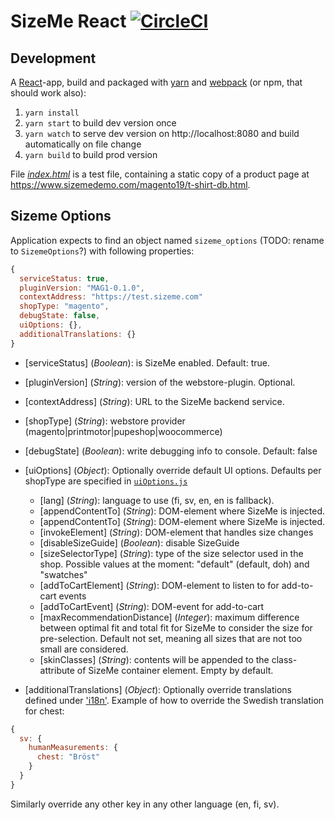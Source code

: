 # SizeMe React [![CircleCI](https://circleci.com/gh/SizeMeCom/sizeme-react.svg?style=svg)](https://circleci.com/gh/SizeMeCom/sizeme-react)

## Development

A [React](https://facebook.github.io/react/)-app, build and packaged with [yarn](https://yarnpkg.com) and [webpack](https://webpack.js.org/) (or npm, that should work also):

1. `yarn install`
2. `yarn start` to build dev version once
3. `yarn watch` to serve dev version on http://localhost:8080 and build automatically on file change
3. `yarn build` to build prod version

File [_index.html_](http://localhost:8080) is a test file, containing a static copy of a product page at 
https://www.sizemedemo.com/magento19/t-shirt-db.html.  

## Sizeme Options

Application expects to find an object named `sizeme_options` (TODO: rename to `SizemeOptions`?) with following properties:

```javascript
{
  serviceStatus: true,
  pluginVersion: "MAG1-0.1.0",
  contextAddress: "https://test.sizeme.com"
  shopType: "magento",
  debugState: false,
  uiOptions: {},
  additionalTranslations: {}
}
```
* [serviceStatus] (_Boolean_): is SizeMe enabled. Default: true.

* [pluginVersion] (_String_): version of the webstore-plugin. Optional.

* [contextAddress] (_String_): URL to the SizeMe backend service.

* [shopType] (_String_): webstore provider (magento|printmotor|pupeshop|woocommerce)

* [debugState] (_Boolean_): write debugging info to console. Default: false

* [uiOptions] (_Object_): Optionally override default UI options. Defaults per shopType are specified in [`uiOptions.js`](src/api/uiOptions.js)
  - [lang] (_String_): language to use (fi, sv, en, en is fallback).
  - [appendContentTo] (_String_):  DOM-element where SizeMe is injected.
  - [appendContentTo] (_String_):  DOM-element where SizeMe is injected.
  - [invokeElement] (_String_): DOM-element that handles size changes
  - [disableSizeGuide] (_Boolean_): disable SizeGuide
  - [sizeSelectorType] (_String_): type of the size selector used in the shop. Possible values at the moment: "default" (default, doh) and "swatches"
  - [addToCartElement] (_String_): DOM-element to listen to for add-to-cart events
  - [addToCartEvent] (_String_): DOM-event for add-to-cart
  - [maxRecommendationDistance] (_Integer_): maximum difference between optimal fit and total fit for SizeMe to consider the size for pre-selection. Default not set, meaning all sizes that are not too small are considered.
  - [skinClasses] (_String_): contents will be appended to the class-attribute of SizeMe container element. Empty by default.
  
* [additionalTranslations] (_Object_): Optionally override translations defined under ['i18n'](src/i18n). Example of how to 
override the Swedish translation for chest:
```javascript
{
  sv: {
    humanMeasurements: {
      chest: "Bröst"
    }
  }
}
```
Similarly override any other key in any other language (en, fi, sv).
